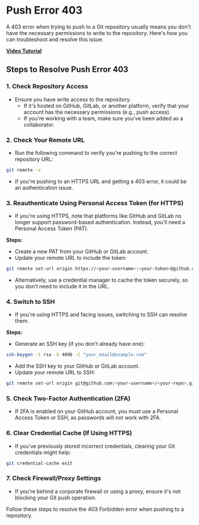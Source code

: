 # Push Error 403

A 403 error when trying to push to a Git repository usually means you don't have the necessary permissions to write to the repository. Here's how you can troubleshoot and resolve this issue.

**[Video Tutorial](https://www.youtube.com/watch?v=2nzOI-ynXF4&t=379s)**

## Steps to Resolve Push Error 403

### 1. Check Repository Access
- Ensure you have write access to the repository.  
  - If it's hosted on GitHub, GitLab, or another platform, verify that your account has the necessary permissions (e.g., push access).  
  - If you're working with a team, make sure you've been added as a collaborator.

### 2. Check Your Remote URL
- Run the following command to verify you're pushing to the correct repository URL:

```bash
git remote -v
```  

- If you're pushing to an HTTPS URL and getting a 403 error, it could be an authentication issue.  

### 3. Reauthenticate Using Personal Access Token (for HTTPS)
- If you're using HTTPS, note that platforms like GitHub and GitLab no longer support password-based authentication. Instead, you'll need a Personal Access Token (PAT).  

**Steps:**
- Create a new PAT from your GitHub or GitLab account.
- Update your remote URL to include the token:

```bash
git remote set-url origin https://<your-username>:<your-token>@github.com/<your-username>/<your-repo>.git  
```  

- Alternatively, use a credential manager to cache the token securely, so you don’t need to include it in the URL.  

### 4. Switch to SSH
- If you're using HTTPS and facing issues, switching to SSH can resolve them.  

**Steps:**  
- Generate an SSH key (if you don't already have one):
```bash  
ssh-keygen -t rsa -b 4096 -C "your_email@example.com"  
```  

- Add the SSH key to your GitHub or GitLab account.
- Update your remote URL to SSH:  
```bash
git remote set-url origin git@github.com:<your-username>/<your-repo>.git
```  

### 5. Check Two-Factor Authentication (2FA)  
- If 2FA is enabled on your GitHub account, you must use a Personal Access Token or SSH, as passwords will not work with 2FA.  

### 6. Clear Credential Cache (If Using HTTPS)  
- If you've previously stored incorrect credentials, clearing your Git credentials might help:  
```bash
git credential-cache exit  
```  

### 7. Check Firewall/Proxy Settings
- If you're behind a corporate firewall or using a proxy, ensure it's not blocking your Git push operation.

Follow these steps to resolve the 403 Forbidden error when pushing to a repository.